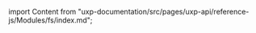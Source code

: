 
import Content from "uxp-documentation/src/pages/uxp-api/reference-js/Modules/fs/index.md";

<Content query="product=photoshop"/>
